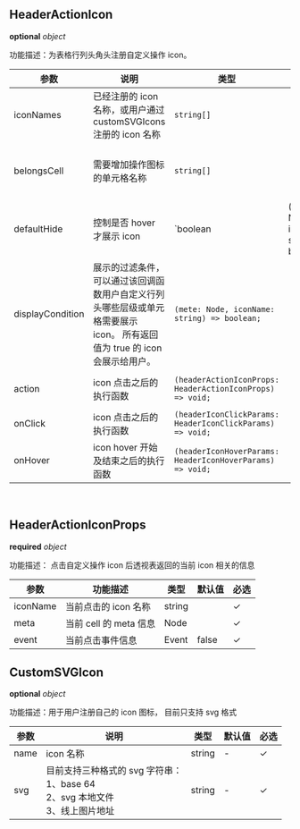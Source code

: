 ## HeaderActionIcon

<description> **optional**  _object_ </description>

功能描述：为表格行列头角头注册自定义操作 icon。

| 参数             | 说明        | 类型     | 默认值 | 必选 | 取值        |     版本     |
| ---------------- | ----------- | ----------- | ------ | ---- | ----------- | --- |
| iconNames        | 已经注册的 icon 名称，或用户通过 customSVGIcons 注册的 icon 名称 | `string[]`   |        | ✓    |     | |
| belongsCell      | 需要增加操作图标的单元格名称   | `string[]`     |        | ✓    | 角头：'cornerCell';<br>列头：'colCell';<br>行头：'rowCell' | |
| defaultHide      | 控制是否 hover 才展示 icon  | `boolean | (meta: Node, iconName: string) => boolean`          | false  |      | true | `1.26.0` 支持配置为一个函数 |
| displayCondition | 展示的过滤条件，可以通过该回调函数用户自定义行列头哪些层级或单元格需要展示 icon。 所有返回值为 true 的 icon 会展示给用户。 | `(mete: Node, iconName: string) => boolean;`         |        |      |  | `1.26.0` 回传 `iconName` 并按单个 icon 控制显隐 |
| action           | icon 点击之后的执行函数    | `(headerActionIconProps: HeaderActionIconProps) => void;` |        |     |    | 已废弃，请使用 `onClick`  |
| onClick           | icon 点击之后的执行函数   | `(headerIconClickParams: HeaderIconClickParams) => void;` |        |     |    | `1.26.0` |
| onHover           | icon hover 开始及结束之后的执行函数   | `(headerIconHoverParams: HeaderIconHoverParams) => void;` |        |     |    | `1.26.0` |

​

## HeaderActionIconProps

<description> **required**  _object_ </description>

功能描述： 点击自定义操作 icon 后透视表返回的当前 icon 相关的信息

| 参数 | 功能描述 | 类型 | 默认值 | 必选 |
| --- | --- | --- | --- | --- |
| iconName | 当前点击的 icon 名称 | string |  | ✓ |
| meta |当前 cell 的 meta 信息| Node | | ✓ |
| event |当前点击事件信息| Event |false| ✓ |

## CustomSVGIcon

<description> **optional**  _object_ </description>

功能描述：用于用户注册自己的 icon 图标， 目前只支持 svg 格式

| 参数 | 说明 | 类型 | 默认值 | 必选 |
| --- | --- | --- | --- | --- |
| name | icon 名称 | string | - | ✓ |
| svg | 目前支持三种格式的 svg 字符串：<br> 1、base 64<br>2、svg 本地文件<br>3、线上图片地址 | string | - | ✓ |

